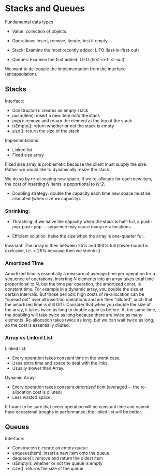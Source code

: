 # Stacks and Queues

Fundamental data types

- Value: collection of objects.
- Operations: insert, remove, iterate, test if empty.

- Stack: Examine the most recently added: LIFO (last-in-first-out)
- Queues: Examine the first added: LIFO (first-in-first-out)

We want to de-couple the implementation from the interface (encapsulation).

## Stacks

Interface:

- Constructor(): creates an empty stack
- push(item): insert a new item *onto* the stack
- pop(): remove and return the element at the top of the stack
- isEmpty(): return whether or not the stack is empty
- size(): return the size of the stack

Implementations:

- Linked list
- Fixed size array

Fixed size array is problematic because the client must supply the size. Rather we would like to dynamically resize the stack.

We do so by re-allocating new space. If we re-allocate for each new item, the cost of inserting *N* items is poportional to *N^2*.

- Doubling strategy: double the capacity each time new space must be allocated (when size == capacity).

### Shrinking:

- Thrashing: if we halve the capacity when the stack is half-full, a push-pop-push-pop ... sequence may cause many re-allocations.

- Efficient solution: halve the size when the array is one-quarter full.

Invariant: The array is then between 25% and 100% full (lower-bound is exclusive, i.e. > 25% because then we shrink it)

### Amortized Time

Amortized time is essentially a measure of average time per operation for a sequence of operations. Inserting N elements into an array takes total time proportional to N, but the time per operation, the amortized const, is constant time. For example in a dynamic array, you double the size at certain intervals. But those periodic high costs of re-allocation can be "spread out" over all insertion operations and are then "diluted", such that the amortized time is still O(1). Consider that when you double the size of the array, it takes twice as long to double again as before. At the same time, the doubling will take twice as long because there are twice as many elements. Re-allocation takes twice as long, but we can wait twice as long, so the cost is essentially diluted.

### Array vs Linked List

Linked list:

- Every operation takes constant time in the worst case.
- Uses extra time and space to deal with the links.
- Usually slower than Array.

Dynamic Array:

- Every operation takes constant *amortized* tiem (averaged -- the re-allocation cost is diluted)
- Less wasted space.

If I want to be sure that every operation will be constant time and cannot have occasional troughs in performance, the linked list will be better. 

## Queues

Interface:

- Constructor(): create an empty queue
- enqueue(item): insert a new item onto the queue
- dequeue(): remove and return the oldest item
- isEmpty(): whether or not the queue is empty
- size(): returns the size of the queue




